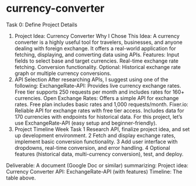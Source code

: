 ﻿# currency-converter
 Task 0: Define Project Details
1. Project Idea: Currency Converter
Why I Chose This Idea:
A currency converter is a highly useful tool for travelers, businesses, and anyone dealing with foreign exchange. It offers a real-world application for fetching, displaying, and converting data using APIs.
Features:
Input fields to select base and target currencies.
Real-time exchange rate fetching.
Conversion functionality.
Optional: Historical exchange rate graph or multiple currency conversions.
2. API Selection
After researching APIs, I suggest using one of the following:
ExchangeRate-API: Provides live currency exchange rates.
Free tier supports 250 requests per month and includes rates for 160+ currencies.
Open Exchange Rates: Offers a simple API for exchange rates.
Free plan includes basic rates and 1,000 requests/month.
Fixer.io: Reliable API for exchange rates with free tier access.
Includes data for 170 currencies with endpoints for historical data.
For this project, let’s use ExchangeRate-API (easy setup and beginner-friendly).
3. Project Timeline
Week
Task
1
Research API, finalize project idea, and set up development environment.
2
Fetch and display exchange rates, implement basic conversion functionality.
3
Add user interface with dropdowns, real-time conversion, and error handling.
4
Optional features (historical data, multi-currency conversion), test, and deploy.

Deliverable:
A document (Google Doc or similar) summarizing:
Project idea: Currency Converter
API: ExchangeRate-API (with features)
Timeline: The table above.

